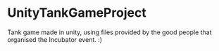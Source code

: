 # UnityTankGameProject
Tank game made in unity, using files provided by the good people that organised the Incubator event. :)
